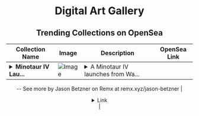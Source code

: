 <div align="center">

# Digital Art Gallery

## Trending Collections on OpenSea

| Collection Name                       | Image                                                                                     | Description                       | OpenSea Link                                                                                          |
|---------------------------------------|-------------------------------------------------------------------------------------------|-----------------------------------|--------------------------------------------------------------------------------------------------------|
| **<details><summary>Minotaur IV Lau...</summary>Minotaur IV Launch</details>** | ![Image](https://i.seadn.io/s/raw/files/b14fba8694fa3b43ff6ad044a4ebdcd0.jpg?w=500&auto=format?w=200&auto=format) | <details><summary>A Minotaur IV launches from Wa...</summary>A Minotaur IV launches from Wallops Island, Virginia
--
See more by Jason Betzner on Remx at remx.xyz/jason-betzner</details> | <details><summary>Link</summary>[Minotaur IV Launch](https://opensea.io/collection/minotaur-iv-launch)</details> |

</div>